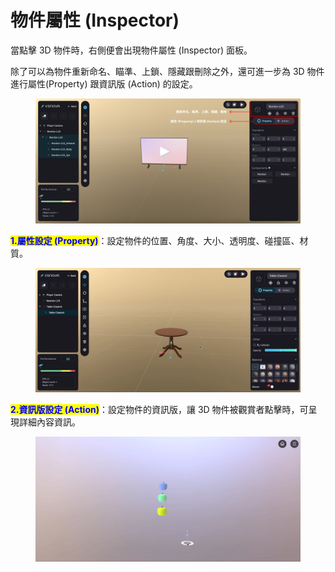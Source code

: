 # 物件屬性 (Inspector)

當點擊 3D 物件時，右側便會出現物件屬性 (Inspector) 面板。

除了可以為物件重新命名、瞄準、上鎖、隱藏跟刪除之外，還可進一步為 3D 物件進行屬性(Property) 跟資訊版 (Action) 的設定。

<figure><img src="../../.gitbook/assets/Frame 119.png" alt=""><figcaption></figcaption></figure>

<mark style="color:blue;">**1.屬性設定 (Property)**</mark>：設定物件的位置、角度、大小、透明度、碰撞區、材質。

<figure><img src="../../.gitbook/assets/屬性設定.gif" alt=""><figcaption></figcaption></figure>



<mark style="color:blue;">**2.資訊版設定 (Action)**</mark>：設定物件的資訊版，讓 3D 物件被觀賞者點擊時，可呈現詳細內容資訊。

<figure><img src="../../.gitbook/assets/資訊版設定.gif" alt=""><figcaption></figcaption></figure>
